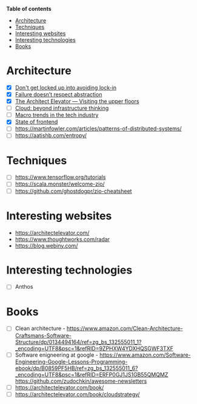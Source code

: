 **Table of contents**

- [Architecture](#architecture)
- [Techniques](#techniques)
- [Interesting websites](#interesting-websites)
- [Interesting technologies](#interesting-technologies)
- [Books](#books)

# Architecture

- [x] [Don't get locked up into avoiding lock-in](https://martinfowler.com/articles/oss-lockin.html)
- [x] [Failure doesn’t respect abstraction](https://architectelevator.com/architecture/failure-doesnt-respect-abstraction)
- [x] [The Architect Elevator — Visiting the upper floors](https://martinfowler.com/articles/architect-elevator.html)
- [ ] [Cloud: beyond infrastructure thinking](https://www.thoughtworks.com/insights/articles/cloud-beyond-infrastructure-thinking)
- [ ] [Macro trends in the tech industry](https://www.thoughtworks.com/insights/blog/macro-trends-tech-industry-may-2020)
- [x] [State of frontend](https://tsh.io/state-of-frontend/)
- [ ] https://martinfowler.com/articles/patterns-of-distributed-systems/
- [ ] https://aatishb.com/entropy/

# Techniques

- [ ] https://www.tensorflow.org/tutorials
- [ ] https://scala.monster/welcome-zio/
- [ ] https://github.com/ghostdogpr/zio-cheatsheet

# Interesting websites

- https://architectelevator.com/
- https://www.thoughtworks.com/radar
- https://blog.webiny.com/

# Interesting technologies
- [ ] Anthos

# Books
- [ ] Clean architecture - https://www.amazon.com/Clean-Architecture-Craftsmans-Software-Structure/dp/0134494164/ref=zg_bs_132555011_1?_encoding=UTF8&psc=1&refRID=9ZPHXW4YDXHQSGWF3TXF
- [ ] Software enigneering at google - https://www.amazon.com/Software-Engineering-Google-Lessons-Programming-ebook/dp/B0859PF5HB/ref=zg_bs_132555011_6?_encoding=UTF8&psc=1&refRID=ERFP0GJ1JS1GB55QMQMZ
https://github.com/zudochkin/awesome-newsletters
- [ ] https://architectelevator.com/book/
- [ ] https://architectelevator.com/book/cloudstrategy/